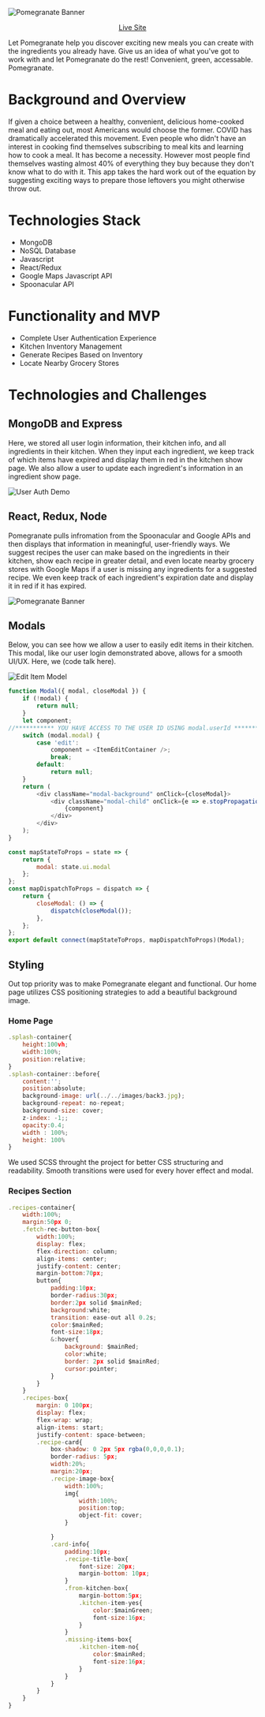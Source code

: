![Pomegranate Banner](extra_media/welcome_page.png)
<div align="center">
  <a href="https://aapomegranate.herokuapp.com/">Live Site</a>
</div>
          
          
Let Pomegranate help you discover exciting new meals you can create with the ingredients you already have. Give us an idea of what you've got to work with and let Pomegranate do the rest! Convenient, green, accessable. Pomegranate.


# Background and Overview

If given a choice between a healthy, convenient, delicious home-cooked meal and eating out, most Americans would choose the former. COVID has dramatically accelerated this movement. Even people who didn't have an interest in cooking find themselves subscribing to meal kits and learning how to cook a meal. It has become a necessity. However most people find themselves wasting almost 40% of everything they buy because they don't know what to do with it. This app takes the hard work out of the equation by suggesting exciting ways to prepare those leftovers you might otherwise throw out.

# Technologies Stack

* MongoDB
* NoSQL Database
* Javascript
* React/Redux
* Google Maps Javascript API
* Spoonacular API

# Functionality and MVP

* Complete User Authentication Experience
* Kitchen Inventory Management
* Generate Recipes Based on Inventory
* Locate Nearby Grocery Stores

# Technologies and Challenges


## MongoDB and Express

Here, we stored all user login information, their kitchen info, and all ingredients in their kitchen. When they input each ingredient, we keep track of which items have expired and display them in red in the kitchen show page. We also allow a user to update each ingredient's information in an ingredient show page. 

![User Auth Demo](extra_media/login_gif.gif)

## React, Redux, Node

Pomegranate pulls infromation from the Spoonacular and Google APIs and then displays that information in meaningful, user-friendly ways. We suggest recipes the user can make based on the ingredients in their kitchen, show each recipe in greater detail, and even locate nearby grocery stores with Google Maps if a user is missing any ingredients for a suggested recipe. We even keep track of each ingredient's expiration date and display it in red if it has expired.

![Pomegranate Banner](extra_media/add_ingredients_gif.gif)

## Modals
Below, you can see how we allow a user to easily edit items in their kitchen. This modal, like our user login demonstrated above, allows for a smooth UI/UX. Here, we (code talk here). 

![Edit Item Model](extra_media/model_demo.gif)

```javascript
function Modal({ modal, closeModal }) {
    if (!modal) {
        return null;
    }
    let component;
//*********** YOU HAVE ACCESS TO THE USER ID USING modal.userId ****************//
    switch (modal.modal) {
        case 'edit':
            component = <ItemEditContainer />;
            break;
        default:
            return null;
    }
    return (
        <div className="modal-background" onClick={closeModal}>
            <div className="modal-child" onClick={e => e.stopPropagation()}>
                {component}
            </div>
        </div>
    );
}

const mapStateToProps = state => {
    return {
        modal: state.ui.modal
    };
};
const mapDispatchToProps = dispatch => {
    return {
        closeModal: () => {
            dispatch(closeModal());
        },
    };
};
export default connect(mapStateToProps, mapDispatchToProps)(Modal);
```
## Styling

Out top priority was to make Pomegranate elegant and functional. Our home page utilizes CSS positioning strategies to add a beautiful background image.
### Home Page
```javascript
.splash-container{
    height:100vh;
    width:100%;
    position:relative;
} 
.splash-container::before{
    content:'';
    position:absolute;
    background-image: url(../../images/back3.jpg);
    background-repeat: no-repeat;
    background-size: cover;
    z-index: -1;;
    opacity:0.4;
    width : 100%;
    height: 100%
}
```
We used SCSS throught the project for better CSS structuring and readability. Smooth transitions were used for every hover effect and modal.

### Recipes Section
```javascript
.recipes-container{
    width:100%;
    margin:50px 0;
    .fetch-rec-button-box{
        width:100%;
        display: flex;
        flex-direction: column;
        align-items: center;
        justify-content: center;
        margin-bottom:70px;
        button{
            padding:10px;
            border-radius:30px;
            border:2px solid $mainRed;
            background:white;
            transition: ease-out all 0.2s;
            color:$mainRed;
            font-size:18px;
            &:hover{
                background: $mainRed;
                color:white;
                border: 2px solid $mainRed;
                cursor:pointer;
            }
        }
    }
    .recipes-box{
        margin: 0 100px;
        display: flex;
        flex-wrap: wrap;
        align-items: start;
        justify-content: space-between;
        .recipe-card{
            box-shadow: 0 2px 5px rgba(0,0,0,0.1);
            border-radius: 5px;
            width:20%;
            margin:20px;
            .recipe-image-box{
                width:100%;
                img{
                    width:100%;
                    position:top;
                    object-fit: cover;
                }

            }
            .card-info{
                padding:10px;
                .recipe-title-box{
                    font-size: 20px;
                    margin-bottom: 10px;
                }
                .from-kitchen-box{
                    margin-bottom:5px;
                    .kitchen-item-yes{
                        color:$mainGreen;
                        font-size:16px;
                    }
                }
                .missing-items-box{
                    .kitchen-item-no{
                        color:$mainRed;
                        font-size:16px;
                    }
                }
            }
        }
    }
}
```
